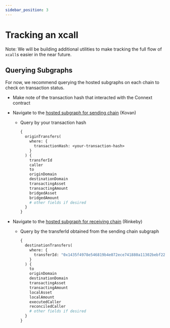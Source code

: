 ```yaml
---
sidebar_position: 3
---
```


# Tracking an xcall

Note: We will be building additional utilities to make tracking the full flow of `xcall`s easier in the near future. 

## Querying Subgraphs

For now, we recommend querying the hosted subgraphs on each chain to check on transaction status.

- Make note of the transaction hash that interacted with the Connext contract
- Navigate to the [hosted subgraph for sending chain](https://thegraph.com/hosted-service/subgraph/connext/nxtp-amarok-runtime-v0-kovan) (Kovan)
    - Query by your transaction hash
        
        ```graphql
        {
          originTransfers(
            where: {
              transactionHash: <your-transaction-hash>
            }
          ) {
            transferId
            caller
            to
            originDomain
            destinationDomain
            transactingAsset
            transactingAmount
            bridgedAsset
            bridgedAmount
            # other fields if desired
          }
        }
        ```
        
- Navigate to the [hosted subgraph for receiving chain](https://thegraph.com/hosted-service/subgraph/connext/nxtp-amarok-runtime-v0-rinkeby) (Rinkeby)
    - Query by the transferId obtained from the sending chain subgraph
        
        ```graphql
        {
          destinationTransfers(
            where: {
              transferId: "0x1435f4978e546819b4e072ece741880a11302bebf221116d7bea1b50a7fbde34"
            }
          ) {
            to
            originDomain
            destinationDomain
            transactingAsset
            transactingAmount
            localAsset
            localAmount
            executedCaller
            reconciledCaller
            # other fields if desired
          }
        }
        ```
